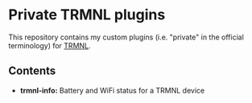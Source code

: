 # Private TRMNL plugins

This repository contains my custom plugins (i.e. "private" in the
official terminology) for [TRMNL](https://usetrmnl.com/).


## Contents
- **trmnl-info:** Battery and WiFi status for a TRMNL device

